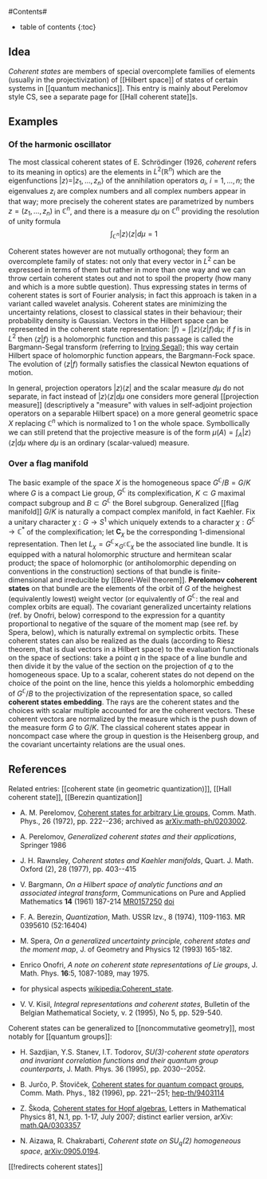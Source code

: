 
#Contents#
* table of contents
{:toc}

## Idea

_Coherent states_ are members of special overcomplete families of elements (usually in the projectivization) of [[Hilbert space]] of states of certain systems in [[quantum mechanics]]. This entry is mainly about Perelomov style CS, see a separate page for [[Hall coherent state]]s.

## Examples

### Of the harmonic oscillator

The most classical coherent states of E. Schr&#246;dinger (1926, _coherent_ refers to its meaning in optics) are the elements in $L^2(\mathbb{R}^n)$ which are the eigenfunctions $|z\rangle = |z_1,\ldots,z_n\rangle$ of the annihilation operators $a_i$, $i=1,\ldots,n$; the eigenvalues $z_i$ are complex numbers and all complex numbers appear in that way; more precisely the coherent states are parametrized by numbers $z=(z_1,\ldots,z_n)$ in $\mathbb{C}^n$, and there is a measure $d\mu$ on $\mathbb{C}^n$ providing the resolution of unity formula
$$
\int_{\mathbb{C}^n} |z\rangle \langle z| d\mu = 1
$$

Coherent states however are not mutually orthogonal; they form an overcomplete family of states: not only that every vector in $L^2$ can be expressed in terms of them but rather in more than one way and we can throw certain coherent states out and not to spoil the property (how many and which is a more subtle question). Thus expressing states in terms of coherent states is sort of Fourier analysis; in fact this approach is taken in a variant called wavelet analysis. Coherent states are minimizing the uncertainty relations, closest to classical states in their behaviour; their probability density is Gaussian. Vectors in the Hilbert space can be represented in the coherent state representation: $|f\rangle = \int |z\rangle\langle z|f\rangle d\mu$; if $f$ is in $L^2$ then $\langle z|f\rangle$ is a holomorphic function and this passage is called the Bargmann-Segal transform (referring to [Irving Segal](http://en.wikipedia.org/wiki/Irving_Segal)); this way certain Hilbert space of holomorphic function appears, the Bargmann-Fock space. The evolution of $\langle z|f\rangle$ formally satisfies the classical Newton equations of motion. 

In general, projection operators $|z\rangle \langle z|$ and the scalar measure $d\mu$ do not separate, in fact instead of $|z\rangle \langle z| d\mu$ one considers more general [[projection measure]] (descriptively a "measure" with values in self-adjoint projection operators on a separable Hilbert space) on a more general geometric space $X$ replacing $\mathbb{C}^n$ which is normalized to 1 on the whole space. Symbollically we can still pretend that the projective measure is of the form $\mu(A) = \int_A |z\rangle \langle z| d\mu$ where $d\mu$ is an ordinary (scalar-valued) measure. 

### Over a flag manifold

The basic example of the space $X$ is the homogeneous space $G^{\mathbb {C}}/B = G/K$ where $G$ is a compact Lie group, $G^{\mathbb{C}}$ its complexification, $K\subset G$ maximal compact subgroup and $B\subset G^{\mathbb{C}}$ the Borel subgroup. Generalized [[flag manifold]] $G/K$ is naturally a compact complex manifold, in fact Kaehler. Fix a unitary character $\chi:G\to S^1$ which uniquely extends to a character $\chi:G^{\mathbb{C}}\to \mathbb{C}^*$ of the complexification; let $\mathbf{C}_\chi$ be the corresponding 1-dimensional representation. Then let $L_\chi = G^{\mathbb{C}}\times_{G^{\mathbb{C}}} \mathbb{C}_\chi$ be the associated line bundle. It is equipped with a natural holomorphic structure and hermitean scalar product; the space of holomorphic (or antiholomorphic depending on conventions in the construction) sections of that bundle is finite-dimensional and irreducible by [[Borel-Weil theorem]]. __Perelomov coherent states__ on that bundle are the elements of the orbit of $G$ of the heighest (equivalently lowest) weight vector (or equivalently of $G^{\mathbb{C}}$: the real and complex orbits are equal). The covariant generalized uncertainty relations (ref. by Onofri, below) correspond to the expression for a quantity proportional to negative of the square of the moment map (see ref. by Spera, below), which is naturally extremal on symplectic orbits. These coherent states can also be realized as the duals (according to Riesz theorem, that is dual vectors in a Hilbert space) to the evaluation functionals on the space of sections: take a point $q$ in the space of a line bundle and then divide it by the value of the section on the projection of $q$ to the homogeneous space. Up to a scalar, coherent states do not depend on the choice of the point on the line, hence this yields a holomorphic embedding of $G^{\mathbb{C}}/B$ to the projectivization of the representation space, so called __coherent states embedding__. The rays are the coherent states and the choices with scalar multiple accounted for are the coherent vectors. These coherent vectors are normalized by the measure which is the push down of the measure form $G$ to $G/K$. The classical coherent states appear in noncompact case where the group in question is the Heisenberg group, and the covariant uncertainty relations are the usual ones. 

## References

Related entries: [[coherent state (in geometric quantization)]], [[Hall coherent state]], [[Berezin quantization]]

* A. M. Perelomov, [Coherent states for arbitrary Lie groups](http://projecteuclid.org/euclid.cmp/1103858078),
Comm. Math. Phys., 26 (1972), pp. 222--236; archived as [arXiv:math-ph/0203002](http://arxiv.org/abs/math-ph/0203002).

* A. Perelomov, _Generalized coherent states and their applications_, Springer 1986

* J. H. Rawnsley, _Coherent states and Kaehler manifolds_,
Quart. J. Math. Oxford (2), 28 (1977), pp. 403--415

* V. Bargmann, _On a Hilbert space of analytic functions and an associated integral transform_, Communications on Pure and Applied Mathematics __14__ (1961) 187-214 [MR0157250](http://www.ams.org/mathscinet-getitem?mr=157250) [doi](ttp://dx.doi.org/10.1002/cpa.3160140303)

* F. A. Berezin, _Quantization_, Math. USSR Izv., 8 (1974), 1109-1163. MR 0395610 (52:16404) 

* M. Spera, _On a generalized uncertainty principle,
coherent states and the moment map_, J. of Geometry and Physics 12 (1993) 165-182.

* Enrico Onofri, _A note on coherent state representations of Lie groups_, J. Math. Phys. __16__:5, 1087-1089, may 1975. 

* for physical aspects [wikipedia:Coherent_state](http://en.wikipedia.org/wiki/Coherent_state).

* V. V. Kisil, _Integral representations and coherent states_,
Bulletin of the Belgian Mathematical Society, v. 2 (1995), No 5, pp. 529-540.

Coherent states can be generalized to [[noncommutative geometry]], most notably for [[quantum groups]]:

* H. Sazdjian, Y.S. Stanev, I.T. Todorov, _SU(3)-coherent state
operators and invariant correlation functions and their quantum group
counterparts_, J. Math. Phys. 36 (1995), pp. 2030--2052.

* B. Jur&#269;o, P. &#352;tovi&#269;ek, [Coherent states for quantum compact groups](http://projecteuclid.org/euclid.cmp/1104288026), Comm. Math. Phys., 182 (1996), pp. 221--251; [hep-th/9403114](http://arXiv.org/abs/hep-th/9403114)

* Z. &#352;koda, [Coherent states for Hopf algebras](http://dx.doi.org/10.1007/s11005-007-0166-y), Letters in Mathematical Physics 81, N.1, pp. 1-17, July 2007; distinct earlier version, arXiv: [math.QA/0303357](http://arXiv.org/abs/math/0303357)

* N. Aizawa, R. Chakrabarti, _Coherent state on $SU_q(2)$ homogeneous space_, [arXiv:0905.0194](http://arxiv.org/abs/0905.0194).

[[!redirects coherent states]]